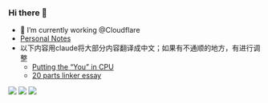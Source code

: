 ### Hi there 👋 

<!--
**w93163red/w93163red** is a ✨ _special_ ✨ repository because its `README.md` (this file) appears on your GitHub profile.

Here are some ideas to get you started:

- 🔭 I’m currently working on ...
- 🌱 I’m currently learning ...
- 👯 I’m looking to collaborate on ...
- 🤔 I’m looking for help with ...
- 💬 Ask me about ...
- 📫 How to reach me: ...
- 😄 Pronouns: ...
- ⚡ Fun fact: ...
-->

- 🔭 I’m currently working @Cloudflare
- [Personal Notes](http://w93163red.github.io)
- 以下内容用claude将大部分内容翻译成中文；如果有不通顺的地方，有进行调整
  - [Putting the “You” in CPU](https://github.com/w93163red/putting-the-you-in-cpu)
  - [20 parts linker essay](https://lings-notes.gitbook.io/20-part-linker-essay-zhong-wen)

<img src="https://github-readme-stats.vercel.app/api?username=w93163red&show_icons=true&icon_color=6392DF" />
<img src="https://github-readme-stats.vercel.app/api/top-langs/?username=w93163red&hide=javascript,html,typescript,css&layout=compact" />
<img src="https://github-profile-trophy.vercel.app/?username=w93163red" />



